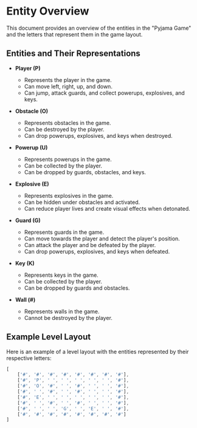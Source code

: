 # Entity Overview

This document provides an overview of the entities in the "Pyjama Game" and the letters that represent them in the game layout.

## Entities and Their Representations

- **Player (P)**
  - Represents the player in the game.
  - Can move left, right, up, and down.
  - Can jump, attack guards, and collect powerups, explosives, and keys.

- **Obstacle (O)**
  - Represents obstacles in the game.
  - Can be destroyed by the player.
  - Can drop powerups, explosives, and keys when destroyed.

- **Powerup (U)**
  - Represents powerups in the game.
  - Can be collected by the player.
  - Can be dropped by guards, obstacles, and keys.

- **Explosive (E)**
  - Represents explosives in the game.
  - Can be hidden under obstacles and activated.
  - Can reduce player lives and create visual effects when detonated.

- **Guard (G)**
  - Represents guards in the game.
  - Can move towards the player and detect the player's position.
  - Can attack the player and be defeated by the player.
  - Can drop powerups, explosives, and keys when defeated.

- **Key (K)**
  - Represents keys in the game.
  - Can be collected by the player.
  - Can be dropped by guards and obstacles.

- **Wall (#)**
  - Represents walls in the game.
  - Cannot be destroyed by the player.

## Example Level Layout

Here is an example of a level layout with the entities represented by their respective letters:

```javascript
[
    ['#', '#', '#', '#', '#', '#', '#', '#'],
    ['#', 'P', ' ', ' ', ' ', ' ', ' ', '#'],
    ['#', 'O', '#', ' ', '#', ' ', ' ', '#'],
    ['#', ' ', '#', ' ', '#', ' ', ' ', '#'],
    ['#', 'E', ' ', ' ', ' ', ' ', ' ', '#'],
    ['#', ' ', '#', ' ', '#', ' ', ' ', '#'],
    ['#', ' ', ' ', 'G', ' ', 'E', ' ', '#'],
    ['#', '#', '#', '#', '#', '#', '#', '#']
]
```

